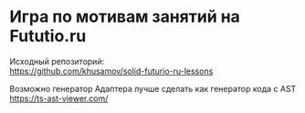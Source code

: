 Игра по мотивам занятий на Fututio.ru
=====================================

Исходный репозиторий:  
https://github.com/khusamov/solid-futurio-ru-lessons


Возможно генератор Адаптера лучше сделать как генератор кода с AST
https://ts-ast-viewer.com/